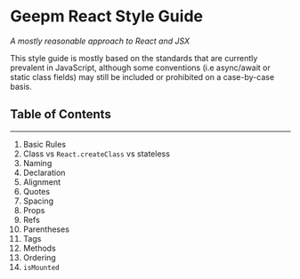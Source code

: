 # Geepm React Style Guide

_A mostly reasonable approach to React and JSX_

This style guide is mostly based on the standards that are currently prevalent in JavaScript, although some conventions (i.e async/await or static class fields) may still be included or prohibited on a case-by-case basis.

## Table of Contents
---
1. Basic Rules
2. Class vs `React.createClass` vs stateless
3. Naming
4. Declaration
5. Alignment
6. Quotes
7. Spacing
8. Props
9. Refs
10. Parentheses
11. Tags
12. Methods
13. Ordering
14. `isMounted`